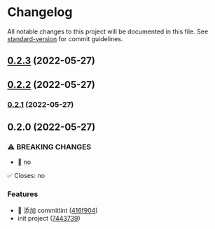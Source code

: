 # Changelog

All notable changes to this project will be documented in this file. See [standard-version](https://github.com/conventional-changelog/standard-version) for commit guidelines.

## [0.2.3](https://github.com/ink-song/vue3-ui-demo/compare/v0.2.2...v0.2.3) (2022-05-27)



## [0.2.2](https://github.com/ink-song/vue3-ui-demo/compare/v0.2.1...v0.2.2) (2022-05-27)

### [0.2.1](https://github.com/ink-song/vue3-ui-demo/compare/v0.2.0...v0.2.1) (2022-05-27)

## 0.2.0 (2022-05-27)

### ⚠ BREAKING CHANGES

- 🧨 no

✅ Closes: no

### Features

- 🎸 添加 commitlint ([416f904](https://github.com/ink-song/vue3-ui-demo/commit/416f90470bd2b7f4983a4114e470911e9c442dd0))
- init project ([7443739](https://github.com/ink-song/vue3-ui-demo/commit/7443739cbffe61190f1796a12c9cacd903b70ebd))
